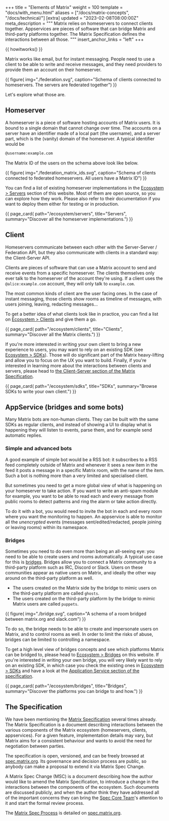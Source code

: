 +++
title = "Elements of Matrix"
weight = 100
template = "docs/with_menu.html"
aliases = ["/docs/matrix-concepts", "/docs/technical/"]
[extra]
updated = "2023-02-08T08:00:00Z"
meta_description = """
Matrix relies on homeservers to connect clients together. Appservices are
pieces of software that can bridge Matrix and third-party platforms together.
The Matrix Specification defines the interactions between all those.
"""
insert_anchor_links = "left"
+++

{{ howitworks() }}

Matrix works like email, but for instant messaging. People need to use a client
to be able to write and receive messages, and they need providers to provide
them an account on their homeserver.

{{ figure(
    img="./federation.svg",
    caption="Schema of clients connected to homeservers. The servers are federated together")
}}

Let's explore what those are.

## Homeserver

A homeserver is a piece of software hosting accounts of Matrix users. It is
bound to a single domain that cannot change over time. The accounts on a server
have an identifier made of a local part (the username), and a server part, which
is the (vanity) domain of the homeserver. A typical identifier would be

```txt
@username:example.com
```

The Matrix ID of the users on the schema above look like below.

{{ figure(
    img="./federation_matrix_ids.svg",
    caption="Schema of clients connected to federated homeservers. All users have a Matrix ID")
}}

You can find a list of existing homeserver implementations in the
[Ecosystem > Servers](/ecosystem/servers) section of this website. Most of them
are open source, so you can explore how they work. Please also refer to their
documentation if you want to deploy them either for testing or in production.

{{ page_card(
    path="/ecosystem/servers",
    title="Servers",
    summary="Discover all the homeserver implementations.")
}}

## Client

Homeservers communicate between each other with the Server-Server / Federation
API, but they also communicate with clients in a standard way: the Client-Server
API.

Clients are pieces of software that can use a Matrix account to send and receive
events from a specific homeserver. The clients themselves only ever talk to the
homeserver of the account they're using. If a client uses the
`@alice:example.com` account, they will only talk to `example.com`.

The most common kinds of client are the user facing ones. In the case of instant
messaging, those clients show rooms as timeline of messages, with users joining,
leaving, redacting messages…

To get a better idea of what clients look like in practice, you can find a list
on [Ecosystem > Clients](/ecosystem/clients) and give them a go.

{{ page_card(
    path="/ecosystem/clients",
    title="Clients",
    summary="Discover all the Matrix clients.")
}}

If you're more interested in writing your own client to bring a new experience
to users, you may want to rely on an existing SDK (see
[Ecosystem > SDKs](/ecosystem/sdks)). Those will do significant part of the
Matrix heavy-lifting and allow you to focus on the UX you want to build.
Finally, if you're interested in learning more about the interactions between
clients and servers, please head to
[the Client-Server section of the Matrix Specification](https://spec.matrix.org/latest/client-server-api/).

{{ page_card(
    path="/ecosystem/sdks",
    title="SDKs",
    summary="Browse SDKs to write your own client.")
}}

## AppService (bridges and some bots)

Many Matrix bots are non-human clients. They can be built with the same SDKs as
regular clients, and instead of showing a UI to display what is happening they
will listen to events, parse them, and for example send automatic replies.

### Simple and advanced bots

A good example of simple bot would be a RSS bot: it subscribes to a RSS feed
completely outside of Matrix and whenever it sees a new item in the feed it
posts a message in a specific Matrix room, with the name of the item. Such a bot
is nothing more than a very limited and specialised client.

But sometimes you need to get a more global view of what is happening on your
homeserver to take action. If you want to write an anti-spam module for example,
you want to be able to read each and every message from public rooms to detect
patterns and ring the alarm or take action directly.

To do it with a bot, you would need to invite the bot in each and every room
where you want the monitoring to happen. An appservice is able to monitor all
the _unencrypted_ events (messages sent/edited/redacted, people joining or 
leaving rooms) within its namespace.

### Bridges

Sometimes you need to do even more than being an all-seeing eye: you need to be
able to create users and rooms automatically. A typical use case for this is
[bridges](/ecosystem/bridges). Bridges allow you to connect a Matrix community
to a third-party platform such as IRC, Discord or Slack. Users on these
communities appear as native users on Matrix, and ideally the other way around
on the third-party platform as well.

- The users created on the Matrix side by the bridge to mimic users on the
  third-party platform are called `ghosts`.
- The users created on the third-party platform by the bridge to mimic Matrix
  users are called `puppets`.

{{ figure(
    img="./bridge.svg",
    caption="A schema of a room bridged between matrix.org and slack.com")
}}

To do so, the bridge needs to be able to create and impersonate users on Matrix,
and to control rooms as well. In order to limit the risks of abuse, bridges can
be limited to controlling a namespace.

To get a high level view of bridges concepts and see which platforms Matrix can
be bridged to, please head to [Ecosystem > Bridges](/ecosystem/bridges) on this
website. If you're interested in writing your own bridge, you will very likely
want to rely on an existing SDK, in which case you check the existing ones in
[Ecosystem > SDKs](/ecosystem/sdks) and have a look at the
[Application Service section of the specification](https://spec.matrix.org/latest/application-service-api/).

{{ page_card(
    path="/ecosystem/bridges",
    title="Bridges",
    summary="Discover the platforms you can bridge to and how.")
}}

## The Specification

We have been mentioning the [Matrix Specification](https://spec.matrix.org)
several times already. The Matrix Specification is a document describing
interactions between the various components of the Matrix ecosystem
(homeservers, clients, appservices). For a given  feature, implementation
details may vary, but Matrix aims for a consistent behaviour and wants to avoid
the need for negotiation between parties.

The specification is open, versioned, and can be freely browsed at
[spec.matrix.org](https://spec.matrix.org). Its governance and decision process
are public, so anybody can make a proposal to extend it via Matrix Spec Change.

A Matrix Spec Change (MSC) is a document describing how the author would like to
amend the Matrix Specification, to introduce a change in the interactions
between the components of the ecosystem. Such documents are discussed publicly,
and when the author think they have addressed all of the important concerns they
can bring the [Spec Core Team](/about#the-spec-core-team)'s attention to it and
start the formal review process.

The [Matrix Spec Process](https://spec.matrix.org/proposals/) is detailed on
[spec.matrix.org](https://spec.matrix.org).
